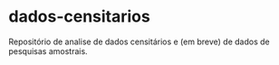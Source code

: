 # dados-censitarios

Repositório de analise de dados censitários e (em breve) de dados de pesquisas amostrais.
